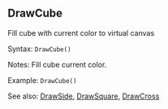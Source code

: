 ## DrawCube

Fill cube with current color to virtual canvas

Syntax: `DrawCube()`

Notes: Fill cube current color.

Example: `DrawCube()`

See also: [DrawSide](/api-native-functions/drawside.md), [DrawSquare](/api-native-functions/drawsquare.md), [DrawCross](/api-native-functions/drawcross.md)

